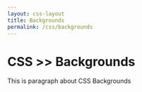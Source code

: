 ```yaml
---
layout: css-layout
title: Backgrounds
permalink: /css/backgrounds
---
```



# CSS >> Backgrounds
This is paragraph about CSS Backgrounds